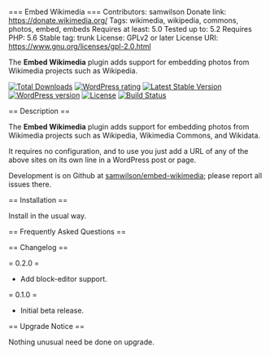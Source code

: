 === Embed Wikimedia ===
Contributors: samwilson
Donate link: https://donate.wikimedia.org/
Tags: wikimedia, wikipedia, commons, photos, embed, embeds
Requires at least: 5.0
Tested up to: 5.2
Requires PHP: 5.6
Stable tag: trunk
License: GPLv2 or later
License URI: https://www.gnu.org/licenses/gpl-2.0.html

The **Embed Wikimedia** plugin adds support for embedding photos from Wikimedia projects such as Wikipedia.

[![Total Downloads](https://img.shields.io/wordpress/plugin/dt/embed-wikimedia.svg?style=flat-square)]()
[![WordPress rating](https://img.shields.io/wordpress/plugin/r/embed-wikimedia.svg?style=flat-square)](https://wordpress.org/support/plugin/embed-wikimedia/reviews/)
[![Latest Stable Version](https://img.shields.io/wordpress/plugin/v/embed-wikimedia.svg?style=flat-square)](https://wordpress.org/plugins/embed-wikimedia)
[![WordPress version](https://img.shields.io/wordpress/v/embed-wikimedia.svg?style=flat-square)]()
[![License](https://img.shields.io/github/license/samwilson/embed-wikimedia.svg?style=flat-square)](https://github.com/samwilson/embed-wikimedia/blob/master/LICENSE.txt)
[![Build Status](https://travis-ci.org/samwilson/embed-wikimedia.svg?branch=master)](https://travis-ci.org/samwilson/embed-wikimedia)

== Description ==

The **Embed Wikimedia** plugin adds support for embedding photos from Wikimedia projects such as Wikipedia, Wikimedia Commons, and Wikidata.

It requires no configuration, and to use you just add a URL of any of the above sites on its own line in a WordPress post or page.

Development is on Github at [samwilson/embed-wikimedia](https://github.com/samwilson/embed-wikimedia);
please report all issues there.

== Installation ==

Install in the usual way.

== Frequently Asked Questions ==

== Changelog ==

= 0.2.0 =
* Add block-editor support.

= 0.1.0 =
* Initial beta release.

== Upgrade Notice ==

Nothing unusual need be done on upgrade.
